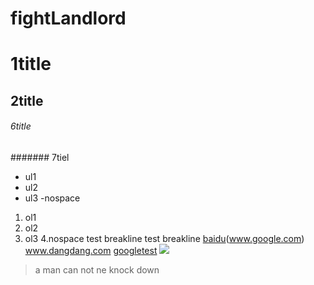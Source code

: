 fightLandlord
=============

# 1title
## 2title
###### 6title
####### 7tiel

- ul1
- ul2
- ul3
-nospace
1. ol1
2. ol2
3. ol3
4.nospace
test breakline
test breakline
[baidu](www.baidu.com)(www.google.com) www.dangdang.com
[google](http://www.google.com)[test](www.baidu.com)
![](http://ww4.sinaimg.cn/bmiddle/aa397b7fjw1dzplsgpdw5j.jpg)
> a man can not ne knock down
